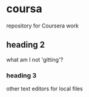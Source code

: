 # coursa
repository for Coursera work
## heading 2
what am I not 'gitting'?

### heading 3
other text editors for local files
